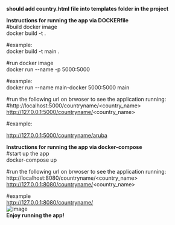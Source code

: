 **should add country.html file into templates folder in the project**

**Instructions for running the app via DOCKERfile**    
#build docker image  
docker build -t <name> .    

#example:  
docker build -t main .    

#run docker image  
docker run --name <name> -p 5000:5000 <tagname>    

#example:  
docker run --name main-docker 5000:5000 main    

#run the following url on brwoser to see the application running:
#http://localhost:5000/countryname/<country_name>
http://127.0.0.1:5000/countryname/<country_name>    

#example:

http://127.0.0.1:5000/countryname/aruba    


**Instructions for running the app via docker-compose**   
#start up the app  
docker-compose up    

#run the following url on brwoser to see the application running:   
http://localhost:8080/countryname/<country_name>  
http://127.0.0.1:8080/countryname/<country_name>    

#example  
http://127.0.0.1:8080/countryname/<aruba>        
![image](https://user-images.githubusercontent.com/82150368/115160313-4bb07880-a0a0-11eb-9820-d8347a75aaca.png)  
 **Enjoy running the app!**
